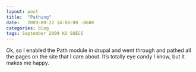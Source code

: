 ```yaml
---
layout: post
title:  "Pathing"
date:   2009-09-22 14:08:00 -0600
categories: blog
tags: September 2009 KU SOECS
---
```

Ok, so I enabled the Path module in drupal and went through and pathed all the pages on the site that I care about. It’s totally eye candy I know, but it makes me happy.
